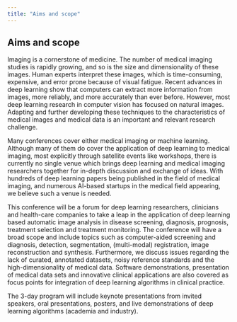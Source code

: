 ```yaml
---
title: "Aims and scope"
---
```


## Aims and scope

Imaging is a cornerstone of medicine. The number of medical imaging studies is rapidly growing, and so is the size and
dimensionality of these images. Human experts interpret these images, which is time-consuming, expensive, and error prone
because of visual fatigue. Recent advances in deep learning show that computers can extract more information from images,
more reliably, and more accurately than ever before. However, most deep learning research in computer vision has focused
on natural images. Adapting and further developing these techniques to the characteristics of medical images and medical
data is an important and relevant research challenge.

Many conferences cover either medical imaging or machine learning. Although many of them do cover the application of deep
learning to medical imaging, most explicitly through satellite events like workshops, there is currently no single venue
which brings deep learning and medical imaging researchers together for in-depth discussion and exchange of ideas. With
hundreds of deep learning papers being published in the field of medical imaging, and numerous AI-based startups in the
medical field appearing, we believe such a venue is needed.

This conference will be a forum for deep learning researchers, clinicians and health-care companies to take a leap in
the application of deep learning based automatic image analysis in disease screening, diagnosis, prognosis, treatment
selection and treatment monitoring. The conference will have a broad scope and include topics such as computer-aided
screening and diagnosis, detection, segmentation, (multi-modal) registration, image reconstruction and synthesis.
Furthermore, we discuss issues regarding the lack of curated, annotated datasets, noisy reference standards and the
high-dimensionality of medical data. Software demonstrations, presentation of medical data sets and innovative clinical
applications are also covered as focus points for integration of deep learning algorithms in clinical practice.

The 3-day program will include keynote presentations from invited speakers, oral presentations, posters, and live
demonstrations of deep learning algorithms (academia and industry).